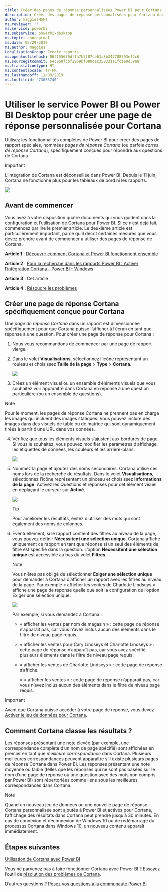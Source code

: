 ```yaml
---
title: Créer des pages de réponse personnalisées Power BI pour Cortana
description: Créer des pages de réponse personnalisées pour Cortana dans Power BI
author: maggiesMSFT
ms.reviewer: ''
ms.service: powerbi
ms.subservice: powerbi-desktop
ms.topic: conceptual
ms.date: 05/29/2019
ms.author: maggies
LocalizationGroup: Create reports
ms.openlocfilehash: 06f155676dffa7b5f87ce61a8b342708793ef2c6
ms.sourcegitcommit: 64c860fcbf2969bf089cec358331a1fc1e0d39a8
ms.translationtype: HT
ms.contentlocale: fr-FR
ms.lasthandoff: 11/09/2019
ms.locfileid: "73853740"
---
```

# <a name="use-power-bi-service-or-power-bi-desktop-to-create-a-custom-answer-page-for-cortana"></a>Utiliser le service Power BI ou Power BI Desktop pour créer une page de réponse personnalisée pour Cortana
Utilisez les fonctionnalités complètes de Power BI pour créer des pages de rapport spéciales, nommées *pages de réponse Cortana* (ou parfois *cartes de réponse Cortana*), spécifiquement conçues pour répondre aux questions de Cortana.

> [!IMPORTANT]
> L’intégration de Cortana est déconseillée dans Power BI. Depuis le 11 juin, Cortana ne fonctionne plus pour les tableaux de bord ni les rapports.

![](media/service-cortana-answer-cards/power-bi-cortana.png)

## <a name="before-you-begin"></a>Avant de commencer
Vous avez à votre disposition quatre documents qui vous guident dans la configuration et l’utilisation de Cortana pour Power BI. Si ce n’est déjà fait, commencez par lire le premier article. Le deuxième article est particulièrement important, parce qu’il décrit certaines mesures que vous devez prendre avant de commencer à utiliser des pages de réponse de Cortana.

**Article 1** : [Découvrir comment Cortana et Power BI fonctionnent ensemble](service-cortana-intro.md)

**Article 2** : [Pour la recherche dans les rapports Power BI : Activer l’intégration Cortana - Power BI - Windows](service-cortana-enable.md)

**Article 3** : Cet article

**Article 4** : [Résoudre les problèmes](service-cortana-troubleshoot.md)

## <a name="create-a-cortana-answer-page-designed-specifically-for-cortana"></a>Créer une page de réponse Cortana spécifiquement conçue pour Cortana
Une *page de réponse Cortana* dans un rapport est dimensionnée spécifiquement pour que Cortana puisse l’afficher à l’écran en tant que réponse à une question. Pour créer une page de réponse pour Cortana :

1. Nous vous recommandons de commencer par une page de rapport vierge.
2. Dans le volet **Visualisations**, sélectionnez l’icône représentant un rouleau et choisissez **Taille de la page** > **Type** > **Cortana**.
   
    ![](media/service-cortana-answer-cards/pbi-cortana-page-size-new.png)
3. Créez un élément visuel ou un ensemble d’éléments visuels que vous souhaitez voir apparaître dans Cortana en réponse à une question particulière (ou un ensemble de questions).

> [!NOTE]
> Pour le moment, les pages de réponse Cortana ne prennent pas en charge les images qui incluent des images statiques. Vous pouvez inclure des images dans des visuels de table ou de matrice qui sont dynamiquement tirées à partir d’une URL dans vos données. 
> 
> 

4. Vérifiez que tous les éléments visuels s’ajustent aux bordures de page. Si vous le souhaitez, vous pouvez modifier les paramètres d’affichage, les étiquettes de données, les couleurs et les arrière-plans.  
   
    ![](media/service-cortana-answer-cards/pbi_cortana_modify-new.png)
5. Nommez la page et ajoutez des noms secondaires. Cortana utilise ces noms lors de la recherche de résultats. Dans le volet **Visualisations**, sélectionnez l’icône représentant un pinceau et choisissez **Informations de la page**. Activez les Questions et réponses pour cet élément visuel en déplaçant le curseur sur **Activé**.
   
    ![](media/service-cortana-answer-cards/pbi_cortana_names-newer.png)
   
   > [!TIP]
   > Pour améliorer les résultats, évitez d’utiliser des mots qui sont également des noms de colonnes.
   > 
   > 
6. Éventuellement, si le rapport contient des filtres au niveau de la page, vous pouvez définir **Nécessitent une sélection unique**. Cortana affiche uniquement ce rapport en tant que réponse si un seul des éléments de filtre est spécifié dans la question. L’option **Nécessitent une sélection unique** est accessible au bas du volet **Filtres**.
   
   > [!NOTE]
   > Vous n’êtes pas obligé de sélectionner **Exiger une sélection unique** pour demander à Cortana d’afficher un rapport avec les filtres au niveau de la page. Par exemple « afficher les ventes de Charlotte Lindseys » affiche une page de réponse quelle que soit la configuration de l’option Exiger une sélection unique.
   > 
   > 
   
     ![](media/service-cortana-answer-cards/pbi-cortana-single-selection-new.png)
   
      Par exemple, si vous demandez à Cortana :
   
   * « afficher les ventes par nom de magasin » : cette page de réponse n’apparaît pas, car vous n’avez inclus aucun des éléments dans le filtre de niveau page requis.
   * « afficher les ventes pour Cary Lindseys et Charlotte Lindseys » : cette page de réponse n’apparaît pas, car vous avez spécifié plusieurs éléments dans le filtre de niveau page requis.
   * « afficher les ventes de Charlotte Lindseys » : cette page de réponse s’affiche.
     
     = « afficher les ventes » : cette page de réponse n’apparaît pas, car vous n’avez inclus aucun des éléments dans le filtre de niveau page requis.

> [!IMPORTANT]
> Avant que Cortana puisse accéder à votre page de réponse, vous devez [Activer le jeu de données pour Cortana](service-cortana-enable.md).
> 
> 

## <a name="how-does-cortana-order-the-results"></a>Comment Cortana classe les résultats ?
Les réponses présentant une note élevée (par exemple, une correspondance complète d’un nom de page spécifié) sont affichées en premier en tant que *meilleure correspondance* dans Cortana. Plusieurs meilleures correspondances peuvent apparaître s’il existe plusieurs pages de réponse Cortana dans Power BI. Les réponses présentant une note moyenne ou faible (telles que les réponses qui ne sont pas basées sur le nom d’une page de réponse ou une question avec des mots non compris par Power BI) sont répertoriées comme liens sous les meilleures correspondances dans Cortana.

> [!NOTE]
> Quand un nouveau jeu de données ou une nouvelle page de réponse Cortana personnalisée sont ajoutés à Power BI et activés pour Cortana, l’affichage des résultats dans Cortana peut prendre jusqu’à 30 minutes. En cas de connexion et déconnexion de Windows 10 ou de redémarrage du processus Cortana dans Windows 10, un nouveau contenu apparaît immédiatement.
> 
> 

## <a name="next-steps"></a>Étapes suivantes
[Utilisation de Cortana avec Power BI](service-cortana-intro.md)

Vous ne parvenez pas à faire fonctionner Cortana avec Power BI ?  Essayez l’outil de [résolution des problèmes de Cortana](service-cortana-troubleshoot.md).

D’autres questions ? [Posez vos questions à la communauté Power BI](https://community.powerbi.com/)

